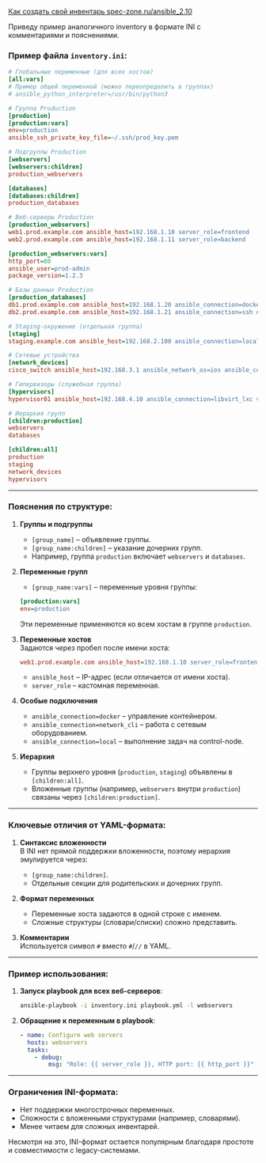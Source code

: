 [Как создать свой инвентарь spec-zone.ru/ansible_2.10](https://spec-zone.ru/ansible~2.10/user_guide/intro_inventory)


Приведу пример аналогичного inventory в формате INI с комментариями и пояснениями.

### Пример файла `inventory.ini`:
```ini
# Глобальные переменные (для всех хостов)
[all:vars]
# Пример общей переменной (можно переопределить в группах)
# ansible_python_interpreter=/usr/bin/python3

# Группа Production
[production]
[production:vars]
env=production
ansible_ssh_private_key_file=~/.ssh/prod_key.pem

# Подгруппы Production
[webservers]
[webservers:children]
production_webservers

[databases]
[databases:children]
production_databases

# Веб-серверы Production
[production_webservers]
web1.prod.example.com ansible_host=192.168.1.10 server_role=frontend
web2.prod.example.com ansible_host=192.168.1.11 server_role=backend

[production_webservers:vars]
http_port=80
ansible_user=prod-admin
package_version=1.2.3

# Базы данных Production
[production_databases]
db1.prod.example.com ansible_host=192.168.1.20 ansible_connection=docker db_engine=postgresql
db2.prod.example.com ansible_host=192.168.1.21 ansible_connection=ssh db_engine=mysql

# Staging-окружение (отдельная группа)
[staging]
staging.example.com ansible_host=192.168.2.100 ansible_connection=local env_specific_var="test-config"

# Сетевые устройства
[network_devices]
cisco_switch ansible_host=192.168.3.1 ansible_network_os=ios ansible_connection=network_cli ansible_user=network-admin

# Гипервизоры (служебная группа)
[hypervisors]
hypervisor01 ansible_host=192.168.4.10 ansible_connection=libvirt_lxc vm_capacity=high

# Иерархия групп
[children:production]
webservers
databases

[children:all]
production
staging
network_devices
hypervisors
```

---

### Пояснения по структуре:

1. **Группы и подгруппы**  
   - `[group_name]` – объявление группы.
   - `[group_name:children]` – указание дочерних групп.
   - Например, группа `production` включает `webservers` и `databases`.

2. **Переменные групп**  
   - `[group_name:vars]` – переменные уровня группы:
   ```ini
   [production:vars]
   env=production
   ```
   Эти переменные применяются ко всем хостам в группе `production`.

3. **Переменные хостов**  
   Задаются через пробел после имени хоста:
   ```ini
   web1.prod.example.com ansible_host=192.168.1.10 server_role=frontend
   ```
   - `ansible_host` – IP-адрес (если отличается от имени хоста).
   - `server_role` – кастомная переменная.

4. **Особые подключения**  
   - `ansible_connection=docker` – управление контейнером.
   - `ansible_connection=network_cli` – работа с сетевым оборудованием.
   - `ansible_connection=local` – выполнение задач на control-node.

5. **Иерархия**  
   - Группы верхнего уровня (`production`, `staging`) объявлены в `[children:all]`.
   - Вложенные группы (например, `webservers` внутри `production`) связаны через `[children:production]`.

---

### Ключевые отличия от YAML-формата:
1. **Синтаксис вложенности**  
   В INI нет прямой поддержки вложенности, поэтому иерархия эмулируется через:
   - `[group_name:children]`.
   - Отдельные секции для родительских и дочерних групп.

2. **Формат переменных**  
   - Переменные хоста задаются в одной строке с именем.
   - Сложные структуры (словари/списки) сложно представить.

3. **Комментарии**  
   Используется символ `#` вместо `#`/`//` в YAML.

---

### Пример использования:
1. **Запуск playbook для всех веб-серверов**:
   ```bash
   ansible-playbook -i inventory.ini playbook.yml -l webservers
   ```

2. **Обращение к переменным в playbook**:
   ```yaml
   - name: Configure web servers
     hosts: webservers
     tasks:
       - debug:
           msg: "Role: {{ server_role }}, HTTP port: {{ http_port }}"
   ```

---

### Ограничения INI-формата:
- Нет поддержки многострочных переменных.
- Сложности с вложенными структурами (например, словарями).
- Менее читаем для сложных инвентарей.

Несмотря на это, INI-формат остается популярным благодаря простоте и совместимости с legacy-системами.
